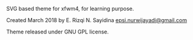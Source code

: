 SVG based theme for xfwm4, for learning purpose.

Created March 2018 by E. Rizqi N. Sayidina <epsi.nurwijayadi@gmail.com>

Theme released under GNU GPL license.
